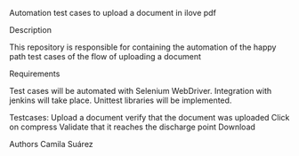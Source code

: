 Automation test cases to upload a document in ilove pdf

Description

This repository is responsible for containing the automation of the happy path test cases of the flow of uploading a document

Requirements

Test cases will be automated with Selenium WebDriver. Integration with jenkins will take place. Unittest libraries will be implemented.

Testcases:
Upload a document
verify that the document was uploaded
Click on compress
Validate that it reaches the discharge point
Download

Authors
Camila Suárez
